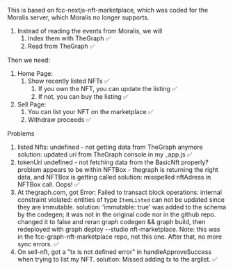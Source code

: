 This is based on fcc-nextjs-nft-marketplace, which was coded for the Moralis server, which Moralis no longer supports.

1. Instead of reading the events from Moralis, we will
    1. Index them with TheGraph ✅
    2. Read from TheGraph ✅

Then we need:
1. Home Page:
    1. Show recently listed NFTs ✅
        1. If you own the NFT, you can update the listing ✅
        2. If not, you can buy the listing ✅
2. Sell Page:
    1. You can list your NFT on the marketplace ✅
    2. Withdraw proceeds ✅


Problems
1. listed Nfts: undefined - not getting data from TheGraph anymore
    solution: updated uri from TheGraph console in my _app.js ✅
2. tokenUri undefined - not fetching data from the BasicNft properly?
    problem appears to be within NFTBox - thegraph is returning the right data, and NFTBox is getting called
    solution: misspelled nftAdress in NFTBox call. Oops! ✅ 
3. At thegraph.com, got Error: Failed to transact block operations: internal constraint violated: entities of type `ItemListed` can not be updated since they are immutable.
    solution: 'immutable: true' was added to the schema by the codegen; it was not in the original code nor in the github repo. changed it to false and reran graph codegen && graph build, then redeployed with graph deploy --studio nft-marketplace. Note: this was in the fcc-graph-nft-marketplace repo, not this one. After that, no more sync errors. ✅
4. On sell-nft, got a "tx is not defined error" in handleApproveSuccess when trying to list my NFT.
    solution: Missed adding tx to the arglist. ✅